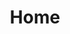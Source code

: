 ---
title: Home
meta_title: 'Ginlistc'
heading:
  title: "<strong>Ginlistic</strong> is an evergrowing list of gin of around the world"
  description: "A <strong>list of the best gin</strong> around the world."
  align: left
---
